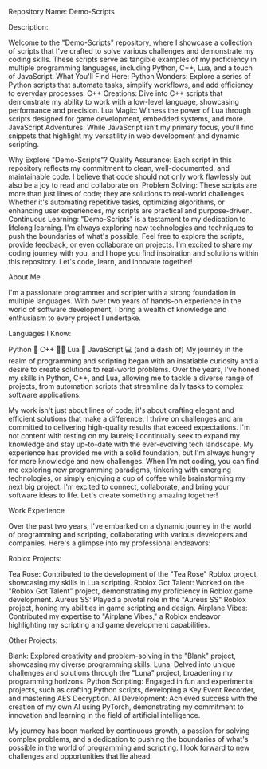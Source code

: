 Repository Name: Demo-Scripts

Description:

Welcome to the "Demo-Scripts" repository, where I showcase a collection of scripts that I've crafted to solve various challenges and demonstrate my coding skills. These scripts serve as tangible examples of my proficiency in multiple programming languages, including Python, C++, Lua, and a touch of JavaScript.
What You'll Find Here:
Python Wonders: Explore a series of Python scripts that automate tasks, simplify workflows, and add efficiency to everyday processes.
C++ Creations: Dive into C++ scripts that demonstrate my ability to work with a low-level language, showcasing performance and precision.
Lua Magic: Witness the power of Lua through scripts designed for game development, embedded systems, and more.
JavaScript Adventures: While JavaScript isn't my primary focus, you'll find snippets that highlight my versatility in web development and dynamic scripting.

Why Explore "Demo-Scripts"?
Quality Assurance: Each script in this repository reflects my commitment to clean, well-documented, and maintainable code. I believe that code should not only work flawlessly but also be a joy to read and collaborate on.
Problem Solving: These scripts are more than just lines of code; they are solutions to real-world challenges. Whether it's automating repetitive tasks, optimizing algorithms, or enhancing user experiences, my scripts are practical and purpose-driven.
Continuous Learning: "Demo-Scripts" is a testament to my dedication to lifelong learning. I'm always exploring new technologies and techniques to push the boundaries of what's possible.
Feel free to explore the scripts, provide feedback, or even collaborate on projects. I'm excited to share my coding journey with you, and I hope you find inspiration and solutions within this repository.
Let's code, learn, and innovate together!



About Me

I'm a passionate programmer and scripter with a strong foundation in multiple languages. With over two years of hands-on experience in the world of software development, I bring a wealth of knowledge and enthusiasm to every project I undertake.

Languages I Know:

Python 🐍
C++ 🧑‍💻
Lua 🌙
JavaScript 💻 (and a dash of)
My journey in the realm of programming and scripting began with an insatiable curiosity and a desire to create solutions to real-world problems. Over the years, I've honed my skills in Python, C++, and Lua, allowing me to tackle a diverse range of projects, from automation scripts that streamline daily tasks to complex software applications.

My work isn't just about lines of code; it's about crafting elegant and efficient solutions that make a difference. I thrive on challenges and am committed to delivering high-quality results that exceed expectations.
I'm not content with resting on my laurels; I continually seek to expand my knowledge and stay up-to-date with the ever-evolving tech landscape. My experience has provided me with a solid foundation, but I'm always hungry for more knowledge and new challenges.
When I'm not coding, you can find me exploring new programming paradigms, tinkering with emerging technologies, or simply enjoying a cup of coffee while brainstorming my next big project.
I'm excited to connect, collaborate, and bring your software ideas to life. Let's create something amazing together!



Work Experience

Over the past two years, I've embarked on a dynamic journey in the world of programming and scripting, collaborating with various developers and companies. Here's a glimpse into my professional endeavors:

Roblox Projects:

Tea Rose: Contributed to the development of the "Tea Rose" Roblox project, showcasing my skills in Lua scripting.
Roblox Got Talent: Worked on the "Roblox Got Talent" project, demonstrating my proficiency in Roblox game development.
Aureus SS: Played a pivotal role in the "Aureus SS" Roblox project, honing my abilities in game scripting and design.
Airplane Vibes: Contributed my expertise to "Airplane Vibes," a Roblox endeavor highlighting my scripting and game development capabilities.

Other Projects:

Blank: Explored creativity and problem-solving in the "Blank" project, showcasing my diverse programming skills.
Luna: Delved into unique challenges and solutions through the "Luna" project, broadening my programming horizons.
Python Scripting: Engaged in fun and experimental projects, such as crafting Python scripts, developing a Key Event Recorder, and mastering AES Decryption.
AI Development: Achieved success with the creation of my own AI using PyTorch, demonstrating my commitment to innovation and learning in the field of artificial intelligence.

My journey has been marked by continuous growth, a passion for solving complex problems, and a dedication to pushing the boundaries of what's possible in the world of programming and scripting. I look forward to new challenges and opportunities that lie ahead.

